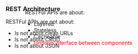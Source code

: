 ### REST Architecture

<div class="fragment current-visible">
<p>RESTFul APIs are not about:</p>

<ul>
	<li>Is not about clean URLs</li>
	<li>Is not about CRUD</li>
	<li>Is not about JSON</li>
</ul>
</div>

<div class="fragment" style="position: absolute; top: 70px; width: 400px; margin: 0 auto; left: 0; right: 0">
<p>RESTFul APIs are about:</p>

<ul>
	<li class="fragment"><span>Layered</span></li>
	<li class="fragment"><span>Stateless</span></li>
	<li class="fragment"><span>Cacheable</span></li>
	<li class="fragment"><span style="color:red">Uniform interface between components</span></li>
</ul>
</div>